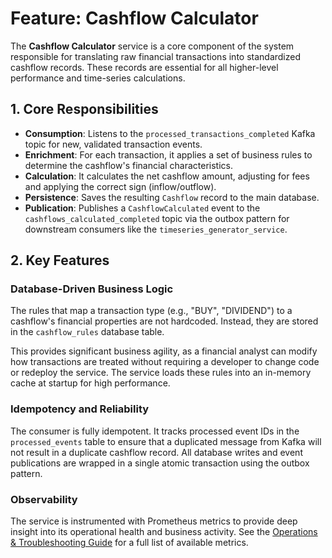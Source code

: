 # Feature: Cashflow Calculator

The **Cashflow Calculator** service is a core component of the system responsible for translating raw financial transactions into standardized cashflow records. These records are essential for all higher-level performance and time-series calculations.

## 1. Core Responsibilities

- **Consumption**: Listens to the `processed_transactions_completed` Kafka topic for new, validated transaction events.
- **Enrichment**: For each transaction, it applies a set of business rules to determine the cashflow's financial characteristics.
- **Calculation**: It calculates the net cashflow amount, adjusting for fees and applying the correct sign (inflow/outflow).
- **Persistence**: Saves the resulting `Cashflow` record to the main database.
- **Publication**: Publishes a `CashflowCalculated` event to the `cashflows_calculated_completed` topic via the outbox pattern for downstream consumers like the `timeseries_generator_service`.

## 2. Key Features

### Database-Driven Business Logic

The rules that map a transaction type (e.g., "BUY", "DIVIDEND") to a cashflow's financial properties are not hardcoded. Instead, they are stored in the `cashflow_rules` database table.

This provides significant business agility, as a financial analyst can modify how transactions are treated without requiring a developer to change code or redeploy the service. The service loads these rules into an in-memory cache at startup for high performance.

### Idempotency and Reliability

The consumer is fully idempotent. It tracks processed event IDs in the `processed_events` table to ensure that a duplicated message from Kafka will not result in a duplicate cashflow record. All database writes and event publications are wrapped in a single atomic transaction using the outbox pattern.

### Observability

The service is instrumented with Prometheus metrics to provide deep insight into its operational health and business activity. See the [Operations & Troubleshooting Guide](./04_Operations_Troubleshooting_Guide.md) for a full list of available metrics.